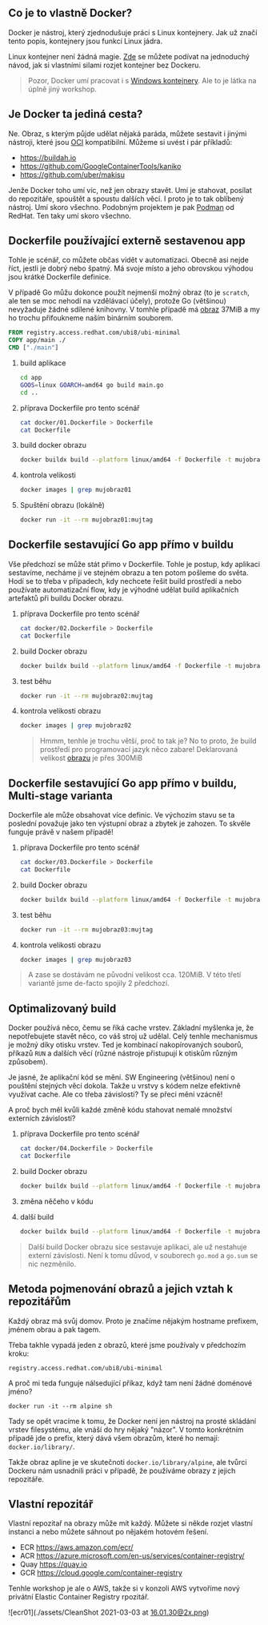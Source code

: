 ## Co je to vlastně Docker?

Docker je nástroj, který zjednodušuje práci s Linux kontejnery.
Jak už značí tento popis, kontejnery jsou funkcí Linux jádra.

Linux kontejner není žádná magie. [Zde](https://jvns.ca/blog/2020/04/27/new-zine-how-containers-work/) se můžete podívat na jednoduchý návod,
jak si vlastními silami rozjet kontejner bez Dockeru.

> Pozor, Docker umí pracovat i s [Windows kontejnery](https://www.docker.com/products/windows-containers). Ale to je látka na úplně jiný workshop.

## Je Docker ta jediná cesta?

Ne. Obraz, s kterým půjde udělat nějaká paráda, můžete sestavit i jinými nástroji,
které jsou [OCI](https://www.docker.com/blog/demystifying-open-container-initiative-oci-specifications/) kompatibilní.
Můžeme si uvést i pár příkladů:

- https://buildah.io
- https://github.com/GoogleContainerTools/kaniko
- https://github.com/uber/makisu

Jenže Docker toho umí víc, než jen obrazy stavět. Umí je stahovat, posílat do repozitáře,
spouštět a spoustu dalších věcí. I proto je to tak oblíbený nástroj. Umí skoro všechno.
Podobným projektem je pak [Podman](https://podman.io) od RedHat. Ten taky umí skoro všechno.

## Dockerfile používající externě sestavenou app

Tohle je scénář, co můžete občas vidět v automatizaci. Obecně asi nejde říct,
jestli je dobrý nebo špatný. Má svoje místo a jeho obrovskou výhodou jsou
krátké Dockerfile definice.

V případě Go můžu dokonce použít nejmenší možný obraz (to je `scratch`,
ale ten se moc nehodí na vzdělávací účely), protože Go (většinou)
nevyžaduje žádné sdílené knihovny. V tomhle případě má [obraz](https://catalog.redhat.com/software/containers/ubi8/ubi-minimal/5c359a62bed8bd75a2c3fba8?gti-tabs=unauthenticated) 37MiB a my ho trochu přifoukneme naším binárním souborem.

```Dockerfile
FROM registry.access.redhat.com/ubi8/ubi-minimal
COPY app/main ./
CMD ["./main"]
```

1. build aplikace

    ```bash
    cd app
    GOOS=linux GOARCH=amd64 go build main.go
    cd ..

2. příprava Dockerfile pro tento scénář

    ```bash
    cat docker/01.Dockerfile > Dockerfile
    cat Dockerfile
    ```

3. build docker obrazu

    ```bash
    docker buildx build --platform linux/amd64 -f Dockerfile -t mujobraz01:mujtag .
    ````

4. kontrola velikosti

    ```bash
    docker images | grep mujobraz01
    ```

5. Spuštění obrazu (lokálně)

    ```bash
    docker run -it --rm mujobraz01:mujtag
    ```

## Dockerfile sestavující Go app přímo v buildu

Vše předchozí se může stát přimo v Dockerfile. Tohle je postup, kdy
aplikaci sestavíme, necháme jí ve stejném obrazu a ten potom pošleme
do světa. Hodí se to třeba v případech, kdy nechcete řešit build
prostředí a nebo používate automatizační flow, kdy je výhodné udělat
build aplikačních artefaktů při buildu Docker obrazu.

1. příprava Dockerfile pro tento scénář

    ```bash
    cat docker/02.Dockerfile > Dockerfile
    cat Dockerfile
    ```

2. build Docker obrazu

    ```bash
    docker buildx build --platform linux/amd64 -f Dockerfile -t mujobraz02:mujtag .
    ```

3. test běhu

    ```bash
    docker run -it --rm mujobraz02:mujtag
    ```

4. kontrola velikosti obrazu

    ```bash
    docker images | grep mujobraz02
    ```

    > Hmmm, tenhle je trochu větší, proč to tak je? No to proto, že build prostředí
    > pro programovací jazyk něco zabare! Deklarovaná velikost [obrazu](https://catalog.redhat.com/software/containers/ubi8/go-toolset/5ce8713aac3db925c03774d1?gti-tabs=unauthenticated) je přes 300MiB

## Dockerfile sestavující Go app přímo v buildu, Multi-stage varianta

Dockerfile ale může obsahovat více definic. Ve výchozím stavu se ta poslední
považuje jako ten výstupní obraz a zbytek je zahozen. To skvěle funguje právě
v našem případě!

1. příprava Dockerfile pro tento scénář

    ```bash
    cat docker/03.Dockerfile > Dockerfile
    cat Dockerfile
    ```

2. build Docker obrazu

    ```bash
    docker buildx build --platform linux/amd64 -f Dockerfile -t mujobraz03:mujtag .
    ```

3. test běhu

    ```bash
    docker run -it --rm mujobraz03:mujtag
    ```

4. kontrola velikosti obrazu

    ```bash
    docker images | grep mujobraz03
    ```

> A zase se dostávám ne původní velikost cca. 120MiB. V této třetí variantě jsme
> de-facto spojily 2 předchozí.

## Optimalizovaný build

Docker používá něco, čemu se říká cache vrstev. Základní myšlenka je,
že nepotřebujete stavět něco, co váš stroj už udělal. Celý tenhle mechanismus
je možný díky otisku vrstev. Ted je kombinací nakopírovaných souborů, příkazů `RUN`
a dalších věcí (různé nástroje přistupují k otiskům různým způsobem).

Je jasné, že aplikační kód se mění. SW Engineering (většinou) není o pouštění
stejných věcí dokola. Takže u vrstvy s kódem nelze efektivně využívat cache.
Ale co třeba závislosti? Ty se přeci mění vzácně!

A proč bych měl kvůli každé změně kódu stahovat nemalé množství externích
závislostí?

1. příprava Dockerfile pro tento scénář

    ```bash
    cat docker/04.Dockerfile > Dockerfile
    cat Dockerfile
    ```

2. build Docker obrazu

    ```bash
    docker buildx build --platform linux/amd64 -f Dockerfile -t mujobraz04:mujtag .
    ```

3. změna něčeho v kódu

4. další build

    ```bash
    docker buildx build --platform linux/amd64 -f Dockerfile -t mujobraz04:mujtag .
    ```

> Další build Docker obrazu sice sestavuje aplikaci, ale už nestahuje externí
> závislosti. Není k tomu důvod, v souborech `go.mod` a `go.sum` se nic nezměnilo.

## Metoda pojmenování obrazů a jejich vztah k repozitářům

Každý obraz má svůj domov. Proto je značíme nějakým hostname prefixem,
jménem obrau a pak tagem.

Třeba takhle vypadá jeden z obrazů, které jsme používaly v předchozím kroku:

```
registry.access.redhat.com/ubi8/ubi-minimal
```

A proč mi teda funguje nálsedující příkaz, když tam není žádné doménové jméno?

```
docker run -it --rm alpine sh
```

Tady se opět vracíme k tomu, že Docker není jen nástroj na prosté skládání
vrstev filesystému, ale vnáší do hry nějaký "názor". V tomto konkrétním případě
jde o prefix, který dává všem obrazům, které ho nemají: `docker.io/library/`.

Takže obraz apline je ve skutečnoti `docker.io/library/alpine`, ale tvůrci
Dockeru nám usnadnili práci v případě, že používáme obrazy z jejich repozitáře.

## Vlastní repozitář

Vlastní repozitař na obrazy může mít každý. Můžete si někde rozjet vlastní instanci
a nebo můžete sáhnout po nějakém hotovém řešení.

- ECR https://aws.amazon.com/ecr/
- ACR https://azure.microsoft.com/en-us/services/container-registry/
- Quay https://quay.io
- GCR https://cloud.google.com/container-registry

Tenhle workshop je ale o AWS, takže si v konzoli AWS vytvoříme nový 
privátní Elastic Container Registry rpozitář.

![ecr01](./assets/CleanShot 2021-03-03 at 16.01.30@2x.png)



